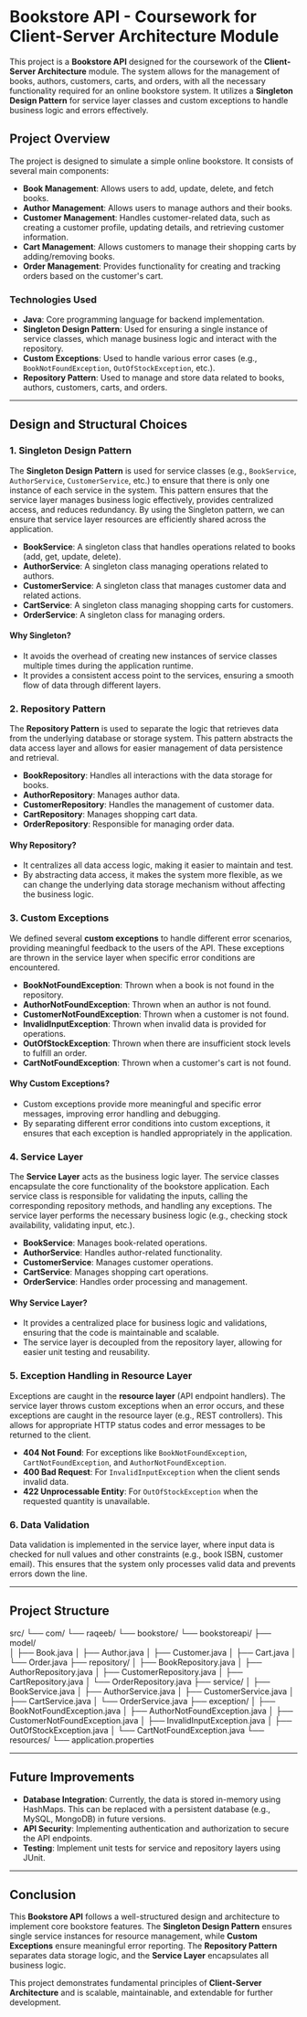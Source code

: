 # Bookstore API - Coursework for Client-Server Architecture Module

This project is a **Bookstore API** designed for the coursework of the **Client-Server Architecture** module. The system allows for the management of books, authors, customers, carts, and orders, with all the necessary functionality required for an online bookstore system. It utilizes a **Singleton Design Pattern** for service layer classes and custom exceptions to handle business logic and errors effectively.

## Project Overview

The project is designed to simulate a simple online bookstore. It consists of several main components:

- **Book Management**: Allows users to add, update, delete, and fetch books.
- **Author Management**: Allows users to manage authors and their books.
- **Customer Management**: Handles customer-related data, such as creating a customer profile, updating details, and retrieving customer information.
- **Cart Management**: Allows customers to manage their shopping carts by adding/removing books.
- **Order Management**: Provides functionality for creating and tracking orders based on the customer's cart.

### Technologies Used
- **Java**: Core programming language for backend implementation.
- **Singleton Design Pattern**: Used for ensuring a single instance of service classes, which manage business logic and interact with the repository.
- **Custom Exceptions**: Used to handle various error cases (e.g., `BookNotFoundException`, `OutOfStockException`, etc.).
- **Repository Pattern**: Used to manage and store data related to books, authors, customers, carts, and orders.

---

## Design and Structural Choices

### 1. **Singleton Design Pattern**

The **Singleton Design Pattern** is used for service classes (e.g., `BookService`, `AuthorService`, `CustomerService`, etc.) to ensure that there is only one instance of each service in the system. This pattern ensures that the service layer manages business logic effectively, provides centralized access, and reduces redundancy. By using the Singleton pattern, we can ensure that service layer resources are efficiently shared across the application.

- **BookService**: A singleton class that handles operations related to books (add, get, update, delete).
- **AuthorService**: A singleton class managing operations related to authors.
- **CustomerService**: A singleton class that manages customer data and related actions.
- **CartService**: A singleton class managing shopping carts for customers.
- **OrderService**: A singleton class for managing orders.

#### Why Singleton?
- It avoids the overhead of creating new instances of service classes multiple times during the application runtime.
- It provides a consistent access point to the services, ensuring a smooth flow of data through different layers.

### 2. **Repository Pattern**

The **Repository Pattern** is used to separate the logic that retrieves data from the underlying database or storage system. This pattern abstracts the data access layer and allows for easier management of data persistence and retrieval.

- **BookRepository**: Handles all interactions with the data storage for books.
- **AuthorRepository**: Manages author data.
- **CustomerRepository**: Handles the management of customer data.
- **CartRepository**: Manages shopping cart data.
- **OrderRepository**: Responsible for managing order data.

#### Why Repository?
- It centralizes all data access logic, making it easier to maintain and test.
- By abstracting data access, it makes the system more flexible, as we can change the underlying data storage mechanism without affecting the business logic.

### 3. **Custom Exceptions**

We defined several **custom exceptions** to handle different error scenarios, providing meaningful feedback to the users of the API. These exceptions are thrown in the service layer when specific error conditions are encountered.

- **BookNotFoundException**: Thrown when a book is not found in the repository.
- **AuthorNotFoundException**: Thrown when an author is not found.
- **CustomerNotFoundException**: Thrown when a customer is not found.
- **InvalidInputException**: Thrown when invalid data is provided for operations.
- **OutOfStockException**: Thrown when there are insufficient stock levels to fulfill an order.
- **CartNotFoundException**: Thrown when a customer's cart is not found.

#### Why Custom Exceptions?
- Custom exceptions provide more meaningful and specific error messages, improving error handling and debugging.
- By separating different error conditions into custom exceptions, it ensures that each exception is handled appropriately in the application.

### 4. **Service Layer**

The **Service Layer** acts as the business logic layer. The service classes encapsulate the core functionality of the bookstore application. Each service class is responsible for validating the inputs, calling the corresponding repository methods, and handling any exceptions. The service layer performs the necessary business logic (e.g., checking stock availability, validating input, etc.).

- **BookService**: Manages book-related operations.
- **AuthorService**: Handles author-related functionality.
- **CustomerService**: Manages customer operations.
- **CartService**: Manages shopping cart operations.
- **OrderService**: Handles order processing and management.

#### Why Service Layer?
- It provides a centralized place for business logic and validations, ensuring that the code is maintainable and scalable.
- The service layer is decoupled from the repository layer, allowing for easier unit testing and reusability.

### 5. **Exception Handling in Resource Layer**

Exceptions are caught in the **resource layer** (API endpoint handlers). The service layer throws custom exceptions when an error occurs, and these exceptions are caught in the resource layer (e.g., REST controllers). This allows for appropriate HTTP status codes and error messages to be returned to the client.

- **404 Not Found**: For exceptions like `BookNotFoundException`, `CartNotFoundException`, and `AuthorNotFoundException`.
- **400 Bad Request**: For `InvalidInputException` when the client sends invalid data.
- **422 Unprocessable Entity**: For `OutOfStockException` when the requested quantity is unavailable.

### 6. **Data Validation**

Data validation is implemented in the service layer, where input data is checked for null values and other constraints (e.g., book ISBN, customer email). This ensures that the system only processes valid data and prevents errors down the line.

---

## Project Structure
src/ 
└── com/ 
  └── raqeeb/ 
    └── bookstore/ 
      └── bookstoreapi/ 
        ├── model/  
        │ ├── Book.java 
        │ ├── Author.java 
        │ ├── Customer.java 
        │ ├── Cart.java 
        │ └── Order.java 
        ├── repository/ 
        │ ├── BookRepository.java 
        │ ├── AuthorRepository.java 
        │ ├── CustomerRepository.java 
        │ ├── CartRepository.java 
        │ └── OrderRepository.java 
        ├── service/ 
        │ ├── BookService.java 
        │ ├── AuthorService.java 
        │ ├── CustomerService.java 
        │ ├── CartService.java 
        │ └── OrderService.java 
        ├── exception/ 
        │ ├── BookNotFoundException.java 
        │ ├── AuthorNotFoundException.java 
        │ ├── CustomerNotFoundException.java 
        │ ├── InvalidInputException.java 
        │ ├── OutOfStockException.java 
        │ └── CartNotFoundException.java 
        └── resources/ 
        └── application.properties


---

## Future Improvements

- **Database Integration**: Currently, the data is stored in-memory using HashMaps. This can be replaced with a persistent database (e.g., MySQL, MongoDB) in future versions.
- **API Security**: Implementing authentication and authorization to secure the API endpoints.
- **Testing**: Implement unit tests for service and repository layers using JUnit.

---

## Conclusion

This **Bookstore API** follows a well-structured design and architecture to implement core bookstore features. The **Singleton Design Pattern** ensures single service instances for resource management, while **Custom Exceptions** ensure meaningful error reporting. The **Repository Pattern** separates data storage logic, and the **Service Layer** encapsulates all business logic. 

This project demonstrates fundamental principles of **Client-Server Architecture** and is scalable, maintainable, and extendable for further development.

